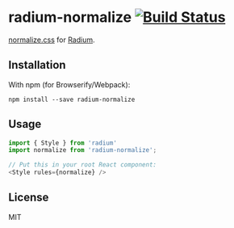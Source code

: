 # radium-normalize [![Build Status](https://travis-ci.org/mvila/radium-normalize.svg?branch=master)](https://travis-ci.org/mvila/radium-normalize)

[normalize.css](http://necolas.github.io/normalize.css/) for [Radium](http://stack.formidable.com/radium/).

## Installation

With npm (for Browserify/Webpack):

```
npm install --save radium-normalize
```

## Usage

```javascript
import { Style } from 'radium'
import normalize from 'radium-normalize';

// Put this in your root React component:
<Style rules={normalize} />
```

## License

MIT
